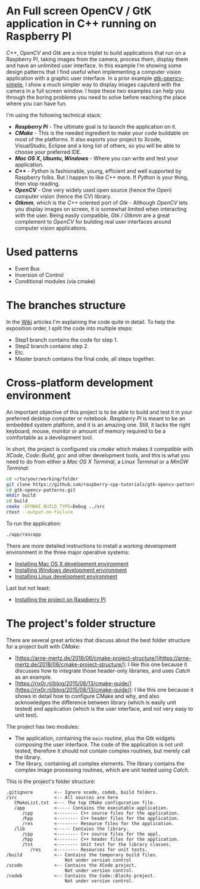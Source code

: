 # An Full screen OpenCV / GtK application in C++ running on Raspberry PI

_C++_, _OpenCV_ and _Gtk_ are a nice triplet to build applications that run on a Raspberry PI, taking images from the camera, process them, display them and have an unlimited user interface. In this example I'm showing some design patterns that I find useful when implementing a computer vision application with a graphic user interface. In a prior example [gtk-opencv-simple](https://github.com/raspberry-cpp-tutorials/gtk-opencv-simple), I show a much simpler way to display images caputerd with the camera in a full screen window. I hope these two examples can help you through the boring problems you need to solve before reaching the place where you can have fun.

I'm using the following technical stack:

* **_Raspberry Pi_** - The ultimate goal is to launch the application on it.
* **_CMake_** - This is the needed ingredient to make your code buildable on most of the platforms. It also exports your project to  Xcode, VisualStudio, Eclipse and a long list of others, so you will be able to choose your preferred IDE.
* **_Mac OS X_, _Ubuntu_, _Windows_** - Where you can write and test your application.
* **_C++_** - _Python_ is fashionable, young, efficient and well supported by Raspberry folks. But I happen to like _C++_ more. If _Python_ is your thing, then stop reading.
* **_OpenCV_** - One very widely used open source (hence the Open) computer vision (hence the CV) library.
* **_Gtkmm_**, which is the _C++_ oriented port of _Gtk_ - Although _OpenCV_ lets you display images on screen, it is somewhat limited when interacting with the user. Being easily compatible, _Gtk / Gtkmm_ are a great complement to _OpenCV_ for building real user interfaces around computer vision applications.

# Used patterns
- Event Bus
- Inversion of Control
- Conditional modules (via cmake)

# The branches structure
In the [Wiki](https://github.com/raspberry-cpp-tutorials/gtk-opencv-patterns/wiki) articles I'm explaining the code quite in detail. To help the exposition order, I split the code into multiple steps:
- Step1 branch contains the code for step 1.
- Step2 branch contains step 2.
- Etc.
- Master branch contains the final code, all steps together.

# Cross-platform development environment
An important objective of this project is to be able to build and test it in your preferred desktop computer or notebook. _Raspberry Pi_ is meant to be an embedded system platform, and it is an amazing one. Still, it lacks the right keyboard, mouse, monitor or amount of memory required to be a comfortable as a development tool.

In short, the project is configured via _cmake_ which makes it compatible with _XCode_, _Code::Build_, _gcc_ and other development tools, and this is what you need to do from either a _Mac OS X Terminal_, a _Linux Terminal_ or a _MinGW Terminal_:

```Bash
cd ~/to/your/working/folder
git clone https://github.com/raspberry-cpp-tutorials/gtk-opencv-patterns.git
cd gtk-opencv-patterns.git
mkdir build
cd build
cmake -DCMAKE_BUILD_TYPE=Debug ../src
ctest --output-on-failure
```

To run the application:

```Bash
./app/rascapp
```

There are more detailed instructions to install a working development environment in the three major operative systems:

* [Installing Mac OS X development environment](https://github.com/raspberry-cpp-tutorials/gtk-opencv-simple/wiki/Mac-OS-X-development-environment)
* [Installing Windows development environment](https://github.com/raspberry-cpp-tutorials/gtk-opencv-simple/wiki/Windows-development-environment)
* [Installing Linux development environment](https://github.com/raspberry-cpp-tutorials/gtk-opencv-simple/wiki/Linux-development-environment)

Last but not least:

* [Installing the project on Raspberry PI](https://github.com/raspberry-cpp-tutorials/gtk-opencv-simple/wiki/Installing-on-Raspberry-PI)

# The project's folder structure

There are several great articles that discuss about the best folder structure for a project built with _CMake_:

 * [https://arne-mertz.de/2018/06/cmake-project-structure/](https://arne-mertz.de/2018/06/cmake-project-structure/): I like this one because it discusses how to integrate those header-only libraries, and uses _Catch_ as an example.
 * [https://rix0r.nl/blog/2015/08/13/cmake-guide/](https://rix0r.nl/blog/2015/08/13/cmake-guide/): I like this one because it shows in detail how to configure CMake and why, and also acknowledges the difference between library (which is easily unit tested) and application (which is the user interface, and not very easy to unit test).

The project has two modules:
- The application, containing the ``main`` routine, plus the Gtk widgets composing the user interface. The code of the application is not unit tested, therefore it should not contain complex routines, but merely call the library.
- The library, containing all complex elements. The library contains the complex image processing routines, which are unit tested using _Catch_.

This is the project's folder structure:

```
.gitignore        <-- Ignore xcode, codeb, build folders.
/src              <-- All sources are here
   CMakeList.txt  <--- The top CMake configuration file.
   /app           <----- Contains the executable application.
      /cpp        <-------- C++ source files for the application.
      /hpp        <-------- C++ header files for the application.
      /res        <-------- Resource files for the application.
   /lib           <----- Contains the library.
      /cpp        <-------- C++ source files for the appl.
      /hpp        <-------- C++ header files for the application.
      /tst        <-------- Unit test for the library classes.
         /res     <-------- Resources for unit tests.
/build            <-- Contains the temporary build files. 
                      Not under version control
/xcode            <-- Contains the XCode project.
                      Not under version control.
/codeb            <-- Contains the Code::Blocks project. 
                      Not under version control. 
```
